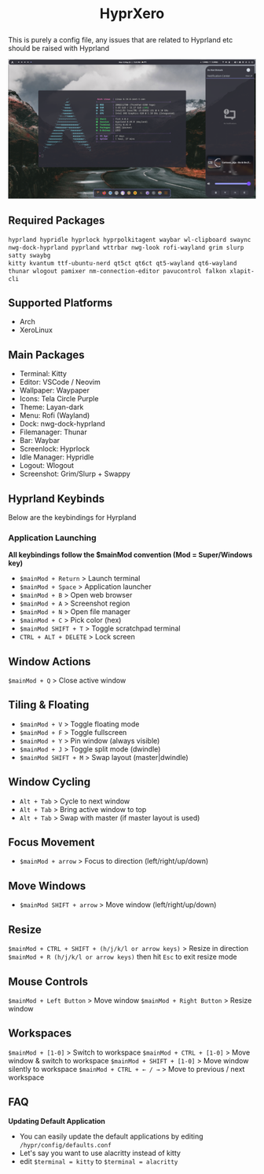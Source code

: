 # <p align="center">HyprXero</p>
This is purely a config file, any issues that are related to Hyprland etc should be raised with Hyprland 

![preview](assets/hyprxero.png?raw=true)

## Required Packages
```
hyprland hypridle hyprlock hyprpolkitagent waybar wl-clipboard swaync nwg-dock-hyprland pyprland wttrbar nwg-look rofi-wayland grim slurp satty swaybg
kitty kvantum ttf-ubuntu-nerd qt5ct qt6ct qt5-wayland qt6-wayland thunar wlogout pamixer nm-connection-editor pavucontrol falkon xlapit-cli
```

## Supported Platforms
- Arch
- XeroLinux

## Main Packages
- Terminal: Kitty
- Editor: VSCode / Neovim
- Wallpaper: Waypaper
- Icons: Tela Circle Purple
- Theme: Layan-dark
- Menu: Rofi (Wayland)
- Dock: nwg-dock-hyprland
- Filemanager: Thunar
- Bar: Waybar
- Screenlock: Hyprlock
- Idle Manager: Hypridle
- Logout: Wlogout
- Screenshot: Grim/Slurp + Swappy

## Hyprland Keybinds

Below are the keybindings for Hyrpland

### Application Launching
**All keybindings follow the $mainMod convention (Mod = Super/Windows key)**
- `$mainMod + Return` > Launch terminal
- `$mainMod + Space` > Application launcher
- `$mainMod + B` > Open web browser
- `$mainMod + A` > Screenshot region
- `$mainMod + N` > Open file manager
- `$mainMod + C` > Pick color (hex)
- `$mainMod SHIFT + T` > Toggle scratchpad terminal
- `CTRL + ALT + DELETE` > Lock screen

## Window Actions
`$mainMod + Q` > Close active window

## Tiling & Floating 
- `$mainMod + V` > Toggle floating mode
- `$mainMod + F` > Toggle fullscreen
- `$mainMod + Y` > Pin window (always visible)
- `$mainMod + J` > Toggle split mode (dwindle)
- `$mainMod SHIFT + M` > Swap layout (master|dwindle)

## Window Cycling
- `Alt + Tab` > Cycle to next window
- `Alt + Tab` > Bring active window to top
- `Alt + Tab` > Swap with master (if master layout is used)

## Focus Movement
- `$mainMod + arrow` > Focus to direction (left/right/up/down)

## Move Windows
- `$mainMod SHIFT + arrow` > Move window (left/right/up/down)

## Resize
`$mainMod + CTRL + SHIFT + (h/j/k/l or arrow keys)` > Resize in direction
`$mainMod + R (h/j/k/l or arrow keys)` then hit `Esc` to exit resize mode

## Mouse Controls
`$mainMod + Left Button` > Move window
`$mainMod + Right Button` > Resize window

## Workspaces
`$mainMod + [1-0]` > Switch to workspace
`$mainMod + CTRL + [1-0]` > Move window & switch to workspace
`$mainMod + SHIFT + [1-0]` > Move window silently to workspace
`$mainMod + CTRL + ← / →` > Move to previous / next workspace


## FAQ
**Updating Default Application**
- You can easily update the default applications by editing `/hypr/config/defaults.conf`
- Let's say you want to use alacritty instead of kitty
- edit `$terminal = kitty` to `$terminal = alacritty`





